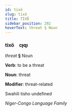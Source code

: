 ```yaml
---
id: tixö
slug: tixö
title: TİXÖ
sidebar_position: 292
hoverText: threat § Noun
---
```


### tixö&emsp;<span kind="abugida">cɟɋı</span>

*threat* **§** Noun

**Verb**: to be a threat

**Noun**: threat

**Modifier**: threat-related

Swahili tisho undefined

*Niger-Congo Language Family*